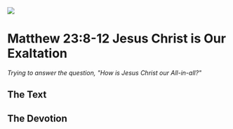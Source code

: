 <img class="intro-right" src="/images/art-matthew.jpg">

# Matthew 23:8-12 Jesus Christ is Our Exaltation

*Trying to answer the question, "How is Jesus Christ our All-in-all?"*

## The Text

## The Devotion